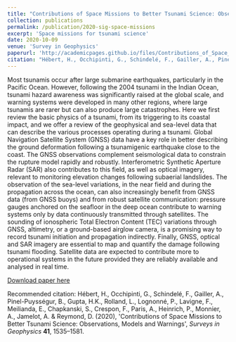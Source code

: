 ```yaml
---
title: "Contributions of Space Missions to Better Tsunami Science: Observations, Models and Warnings"
collection: publications
permalink: /publication/2020-sig-space-missions
excerpt: 'Space missions for tsunami science'
date: 2020-10-09
venue: 'Survey in Geophysics'
paperurl: 'http://academicpages.github.io/files/Contributions_of_Space_Missions_to_Better_Tsunami_.pdf'
citation: "Hébert, H., Occhipinti, G., Schindelé, F., Gailler, A., Pinel-Puysségur, B., Gupta, H.K., Rolland, L., Lognonné, P., Lavigne, F., Meilianda, E., Chapkanski, S., Crespon, F., Paris, A., Heinrich, P., Monnier, A., Jamelot, A. & Reymond, D. (2020), 'Contributions of Space Missions to Better Tsunami Science: Observations, Models and Warnings', <i>Surveys in Geophysics</i> <b>41</b>, 1535–1581"
---
```

Most tsunamis occur after large submarine earthquakes, particularly in the Pacific Ocean. However, following the 2004 tsunami in the Indian Ocean, tsunami hazard awareness was significantly raised at the global scale, and warning systems were developed in many other regions, where large tsunamis are rarer but can also produce large catastrophes. Here we first review the basic physics of a tsunami, from its triggering to its coastal impact, and we offer a review of the geophysical and sea-level data that can describe the various processes operating during a tsunami. Global Navigation Satellite System (GNSS) data have a key role in better describing the ground deformation following a tsunamigenic earthquake close to the coast. The GNSS observations complement seismological data to constrain the rupture model rapidly and robustly. Interferometric Synthetic Aperture Radar (SAR) also contributes to this field, as well as optical imagery, relevant to monitoring elevation changes following subaerial landslides. The observation of the sea-level variations, in the near field and during the propagation across the ocean, can also increasingly benefit from GNSS data (from GNSS buoys) and from robust satellite communication: pressure gauges anchored on the seafloor in the deep ocean contribute to warning systems only by data continuously transmitted through satellites. The sounding of ionospheric Total Electron Content (TEC) variations through GNSS, altimetry, or a ground-based airglow camera, is a promising way to record tsunami initiation and propagation indirectly. Finally, GNSS, optical and SAR imagery are essential to map and quantify the damage following tsunami flooding. Satellite data are expected to contribute more to operational systems in the future provided they are reliably available and analysed in real time.

[Download paper here](http://academicpages.github.io/files/Contributions_of_Space_Missions_to_Better_Tsunami_.pdf)

Recommended citation: Hébert, H., Occhipinti, G., Schindelé, F., Gailler, A., Pinel-Puysségur, B., Gupta, H.K., Rolland, L., Lognonné, P., Lavigne, F., Meilianda, E., Chapkanski, S., Crespon, F., Paris, A., Heinrich, P., Monnier, A., Jamelot, A. & Reymond, D. (2020), 'Contributions of Space Missions to Better Tsunami Science: Observations, Models and Warnings', <i>Surveys in Geophysics</i> <b>41</b>, 1535–1581.

